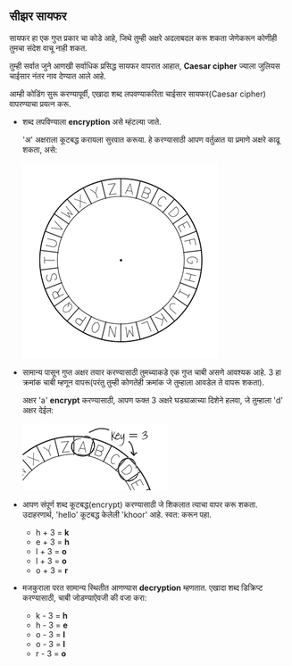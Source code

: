 ## सीझर सायफर

सायफर हा एक गुप्त प्रकार चा कोडे आहे, जिथे तुम्ही अक्षरे अदलाबदल करू शकता जेणेकरून कोणीही तुमचा संदेश वाचू नाही शकत.

तुम्ही सर्वात जुने आणखी सर्वाधिक प्रसिद्ध सायफर वापरात आहात, **Caesar cipher** ज्याला जुलियस चाईसार नंतर नाव देण्यात आले आहे.

आम्ही कोडिंग सुरू करण्यापूर्वी, एखादा शब्द लपवण्याकरिता चाईसार सायफर(Caesar cipher) वापरण्याचा प्रयत्न करू.

+ शब्द लपविण्याला **encryption** असे म्हंटल्या जाते.
    
    'अ' अक्षराला कूटबद्ध करायला सुरवात करूया. हे करण्यासाठी आपण वर्तुळात या प्रमाणे अक्षरे काढू शकता, असे:
    
    ![screenshot](images/messages-wheel.png)

+ सामान्य पासून गुप्त अक्षर तयार करण्यासाठी तुमच्याकडे एक गुप्त चाबी असणे आवश्यक आहे. 3 हा क्रमांक चाबी म्हणून वापरू(परंतु तुम्ही कोणतेही क्रमांक जे तुम्हाला आवडेल ते वापरू शकता).
    
    अक्षर 'a' **encrypt** करण्यासाठी, आपण फक्त 3 अक्षरे घड्याळाच्या दिशेने हलवा, जे तुम्हाला 'd' अक्षर देईल:
    
    ![screenshot](images/messages-wheel-eg.png)

+ आपण संपूर्ण शब्द कूटबद्ध(encrypt) करण्यासाठी जे शिकलात त्याचा वापर करू शकता. उदाहरणार्थ, 'hello' कूटबद्ध केलेली 'khoor' आहे. स्वत: करून पहा.
    
    + h + 3 = **k**
    + e + 3 = **h**
    + l + 3 = **o**
    + l + 3 = **o**
    + o + 3 = **r**

+ मजकुराला परत सामान्य स्थितीत आणण्यास **decryption** म्हणतात. एखादा शब्द डिक्रिप्ट करण्यासाठी, चाबी जोडण्याऐवजी की वजा करा:
    
    + k - 3 = **h**
    + h - 3 = **e**
    + o - 3 = **l**
    + o - 3 = **l**
    + r - 3 = **o**